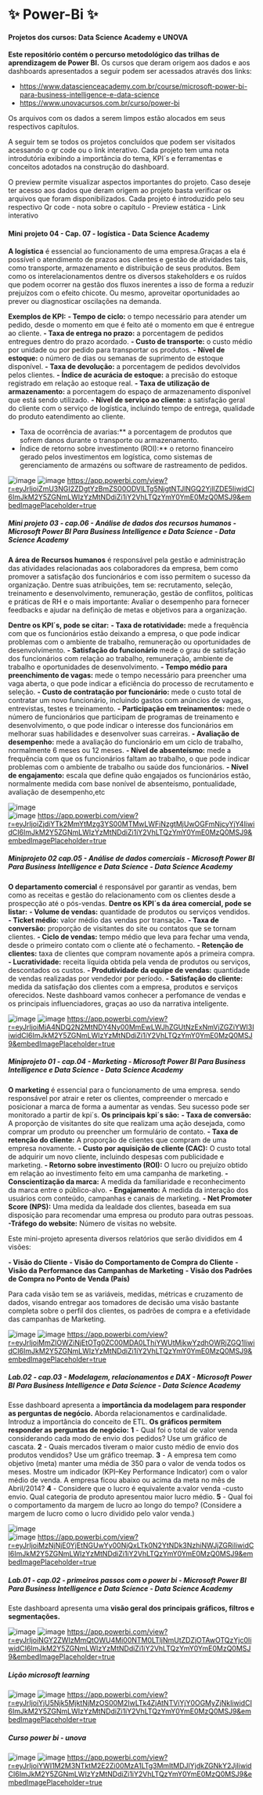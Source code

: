 # ✨ Power-Bi ✨ 
<div>

#### Projetos dos cursos: Data Science Academy e UNOVA

**Este repositório contém o percurso metodológico das trilhas de aprendizagem de Power BI.** 
Os cursos que deram origem aos dados e aos dashboards apresentados a seguir podem ser acessados através dos links: 
  - https://www.datascienceacademy.com.br/course/microsoft-power-bi-para-business-intelligence-e-data-science
  - https://www.unovacursos.com.br/curso/power-bi

Os arquivos com os dados a serem limpos estão alocados em seus respectivos capítulos.

A seguir tem se todos os projetos concluídos que podem ser visitados acessando o qr code ou o link interativo. Cada projeto tem uma nota introdutória exibindo a importância do tema, KPI´s e ferramentas e conceitos adotados na construção do dashboard. 

O preview permite visualizar aspectos importantes do projeto. 
Caso deseje ter acesso aos dados que deram origem ao projeto basta verificar os arquivos que foram disponibilizados.
Cada projeto é introduzido pelo seu respectivo Qr code - nota sobre o capítulo - Preview estática - Link interativo

#### Mini projeto 04  - Cap. 07 - logística - Data Science Academy

**A logística** é essencial ao funcionamento de uma empresa.Graças a ela é possível o atendimento de prazos aos clientes e gestão de atividades tais, como transporte, armazenamento e distribuição de seus produtos. Bem como os interelacionamentos dentre os diversos stakeholders e os ruídos que podem ocorrer na gestão dos fluxos inerentes a isso de forma a reduzir prejuízos com o efeito chicote. Ou mesmo, aproveitar oportunidades ao prever ou diagnosticar oscilações na demanda. 
  
**Exemplos de KPI:** 
**- Tempo de ciclo:** o tempo necessário para atender um pedido, desde o momento em que é feito até o momento em que é entregue ao cliente.
**- Taxa  de  entrega  no  prazo:**  a  porcentagem  de  pedidos  entregues  dentro  do  prazo acordado.
**- Custo  de  transporte:**  o  custo  médio  por  unidade  ou  por  pedido  para  transportar  os produtos.
**- Nível de estoque:** o número de dias ou semanas de suprimento de estoque disponível.
**- Taxa de devolução:** a porcentagem de pedidos devolvidos pelos clientes.
**- Índice de acurácia de estoque:** a precisão do estoque registrado em relação ao estoque real.
**- Taxa de utilização de armazenamento:** a porcentagem do espaço de armazenamento disponível que está sendo utilizado.
**- Nível  de  serviço  ao  cliente:**  a  satisfação  geral  do  cliente  com  o  serviço  de  logística, incluindo tempo de entrega, qualidade do produto eatendimento ao cliente.
- Taxa de ocorrência de avarias:** a porcentagem de produtos que sofrem danos durante o transporte ou armazenamento.
- Índice  de  retorno  sobre  investimento  (ROI):**  o  retorno  financeiro  gerado  pelos investimentos  em  logística,  como  sistemas  de  gerenciamento  de  armazéns  ou  software  de rastreamento de pedidos. 


![image](https://user-images.githubusercontent.com/69991183/230744553-e53321b0-9ae4-4ac5-b247-dd0fa183faa6.png) 
![image](https://user-images.githubusercontent.com/69991183/230747198-3ebbda06-cc41-4bd4-97e8-e0e25bc0076d.png)
https://app.powerbi.com/view?r=eyJrIjoiZmU3NGI2ZDgtYzBmZS00ODVlLTg5NjgtNTJlNGQ2YjllZDE5IiwidCI6ImJkM2Y5ZGNmLWIzYzMtNDdiZi1iY2VhLTQzYmY0YmE0MzQ0MSJ9&embedImagePlaceholder=true


##### Mini projeto 03 - cap.06 - Análise de dados dos recursos humanos - Microsoft Power BI Para Business Intelligence e Data Science - Data Science Academy
**A área de Recursos humanos** é responsável pela gestão e administração das atividades relacionadas aos colaboradores da empresa, bem como promover a satisfação dos funcionários e com isso permitem o sucesso da organização. Dentre suas atribuições, tem se: recrutamento, seleção, treinamento e desenvolvimento, remuneração, gestão de conflitos, políticas e práticas de RH e o mais importante: Avaliar o desempenho para fornecer feedbacks e ajudar na definição de metas e objetivos para a organização. 
  
**Dentre os KPI´s, pode se citar:** 
**- Taxa  de  rotatividade:**  mede  a  frequência  com  que  os  funcionários  estão  deixando  a empresa,  o  que  pode  indicar  problemas  com  o  ambiente  de  trabalho,  remuneração  ou oportunidades de desenvolvimento.
**- Satisfação do funcionário** mede o grau de satisfação dos funcionários com relação ao trabalho, remuneração, ambiente de trabalho e oportunidades de desenvolvimento.
**- Tempo médio para preenchimento de vagas:** mede o tempo necessário para preencher uma vaga aberta, o que pode indicar a eficiência do processo de recrutamento e seleção.
**- Custo  de  contratação  por  funcionário:**  mede  o  custo  total  de  contratar  um  novo funcionário, incluindo gastos com anúncios de vagas, entrevistas, testes e treinamento.
**- Participação  em  treinamentos:**  mede  o  número  de  funcionários  que  participam  de programas de treinamento e desenvolvimento, o que pode indicar o interesse dos funcionários em melhorar suas habilidades e desenvolver suas carreiras.
**- Avaliação de desempenho:** mede a avaliação do funcionário em um ciclo de trabalho, normalmente 6 meses ou 12 meses.
**- Nível de absenteísmo:** mede a frequência com que os funcionários faltam ao trabalho, o que pode indicar problemas com o ambiente de trabalho ou saúde dos funcionários.
**- Nível  de  engajamento:**  escala  que  define  quão  engajados  os  funcionários estão, normalmente medida  com  base  nonível  de  absenteísmo, pontualidade,  avaliação  de desempenho,etc


![image](https://user-images.githubusercontent.com/69991183/230744649-ecbbc503-0900-4e1f-8bb3-5e2954ba4f87.png)  
![image](https://user-images.githubusercontent.com/69991183/230747338-bb8fdccf-19f2-49e2-ba58-74d6086e9555.png)
https://app.powerbi.com/view?r=eyJrIjoiZjdiYTk2MmYtMzg3YS00MTMwLWFiNzgtMjUwOGFmNjcyYjY4IiwidCI6ImJkM2Y5ZGNmLWIzYzMtNDdiZi1iY2VhLTQzYmY0YmE0MzQ0MSJ9&embedImagePlaceholder=true


##### Miniprojeto 02 cap.05 - Análise de dados comerciais -  Microsoft Power BI Para Business Intelligence e Data Science - Data Science Academy

**O departamento comercial** é responsável por garantir as vendas, bem como as receitas e gestão do relacionamento com os clientes desde a prospecção até o pós-vendas. 
**Dentre os KPI´s da área comercial, pode se listar:**
**- Volume de vendas:** quantidade de produtos ou serviços vendidos.
**- Ticket médio:** valor médio das vendas por transação.
**- Taxa  de  conversão:**  proporção  de  visitantes  do  site  ou  contatos  que  se  tornam clientes.
**- Ciclo  de  vendas:** tempo médio que leva para fechar uma venda, desde o primeiro contato com o cliente até o fechamento.
**- Retenção  de  clientes:**  taxa  de  clientes  que  compram  novamente  após  a  primeira compra.
**- Lucratividade:** receita líquida obtida pela venda de produtos ou serviços, descontados os custos.
**- Produtividade da equipe de vendas:** quantidade de vendas realizadas por vendedor por período.
**- Satisfação do cliente:** medida da satisfação dos clientes com a empresa, produtos e serviços oferecidos. 
Neste dashboard vamos conhecer a perfomance de vendas e os principais influenciadores, graças ao uso da narrativa inteligente.

  
![image](https://user-images.githubusercontent.com/69991183/230744595-4d2fcaef-1aef-45ef-8abc-506709de2190.png)
![image](https://user-images.githubusercontent.com/69991183/230747294-0eaac57a-b27c-44f2-9b67-2f76410ac805.png)
https://app.powerbi.com/view?r=eyJrIjoiMjA4NDQ2N2MtNDY4Ny00MmEwLWJhZGUtNzExNmVjZGZiYWI3IiwidCI6ImJkM2Y5ZGNmLWIzYzMtNDdiZi1iY2VhLTQzYmY0YmE0MzQ0MSJ9&embedImagePlaceholder=true


##### Miniprojeto 01 - cap.04 - Marketing - Microsoft Power BI Para Business Intelligence e Data Science - Data Science Academy
 **O marketing** é essencial para o funcionamento de uma empresa. sendo responsável por atrair e reter os clientes, compreender o mercado e posicionar a marca de forma a aumentar as vendas. Seu sucesso pode ser monitorado a partir de kpi´s. 
**Os principais kpi´s são:**
**- Taxa de conversão:** A proporção de visitantes do site que realizam uma ação desejada, como comprar um produto ou preencher um formulário de contato.
**- Taxa  de  retenção  do  cliente:** A proporção de clientes que compram de uma empresa novamente.
**- Custo por aquisição de cliente (CAC):** O custo total de adquirir um novo cliente, incluindo despesas com publicidade e marketing.
**- Retorno sobre investimento (ROI):** O lucro ou prejuízo obtido em relação ao investimento feito em uma campanha de marketing.
**- Conscientização da marca:** A medida da familiaridade e reconhecimento da marca entre o público-alvo.
**- Engajamento:** A medida da interação dos usuários com conteúdo, campanhas e canais de marketing.
**- Net  Promoter  Score  (NPS):** Uma  medida  da  lealdade  dos  clientes,  baseada  em  sua disposição para recomendar uma empresa ou produto para outras pessoas.
**-Tráfego do website:** Número de visitas no website.

Este mini-projeto apresenta diversos relatórios que serão divididos em 4 visões:

**- Visão do Cliente**
**- Visão do Comportamento de Compra do Cliente**
**- Visão da Performance das Campanhas de Marketing**
**- Visão dos Padrões de Compra no Ponto de Venda (País)**

Para cada visão tem se as variáveis, medidas, métricas e cruzamento de dados, visando entregar aos tomadores de decisão uma visão bastante completa sobre o perfil dos clientes, os padrões de compra e a efetividade das campanhas de Marketing.


![image](https://user-images.githubusercontent.com/69991183/230744577-305a7b36-576d-4263-8007-f3818905971c.png) 
![image](https://user-images.githubusercontent.com/69991183/230747262-7a91f9b1-8725-4ea1-b012-a58b3ed4234f.png)
https://app.powerbi.com/view?r=eyJrIjoiMmZlOWZiNjEtOTg0ZC00MDA0LThiYWUtMjkwYzdhOWRjZGQ1IiwidCI6ImJkM2Y5ZGNmLWIzYzMtNDdiZi1iY2VhLTQzYmY0YmE0MzQ0MSJ9&embedImagePlaceholder=true


##### Lab.02 - cap.03 - Modelagem, relacionamentos e DAX -  Microsoft Power BI Para Business Intelligence e Data Science - Data Science Academy
Esse dashboard apresenta a **importância da modelagem para responder as perguntas de negócio.** Aborda relacionamentos e cardinalidade. Introduz a importância do conceito de ETL. 
**Os gráficos permitem responder as perguntas de negócio:** 
**1** - Qual foi o total de valor venda considerando cada modo de envio dos pedidos? Use um gráfico de cascata.
**2** - Quais mercados tiveram o maior custo médio de envio dos produtos vendidos? Use um gráfico treemap.
**3** - A empresa tem como objetivo (meta) manter uma média de 350 para o valor de venda todos os meses. Mostre um indicador (KPI–Key Performance Indicator) com o valor médio de venda. A empresa ficou abaixo ou acima da meta no mês de Abril/2014?
**4** - Considere que o lucro é equivalente a:valor venda -custo envio. Qual categoria de produto apresentou maior lucro médio.
**5** - Qual foi o comportamento da margem de lucro ao longo do tempo? (Considere a margem de lucro como o lucro dividido pelo valor venda.)


![image](https://user-images.githubusercontent.com/69991183/230744683-b9e2d8ea-cc33-454f-9eaa-6b92126f25c9.png)  
![image](https://user-images.githubusercontent.com/69991183/230747366-c6f1f6ee-873d-4db7-b3b8-eeda72c0a83e.png)
https://app.powerbi.com/view?r=eyJrIjoiMzNjNjE0YjEtNGUwYy00NjQxLTk0N2YtNDk3NzhiNWJjZGRiIiwidCI6ImJkM2Y5ZGNmLWIzYzMtNDdiZi1iY2VhLTQzYmY0YmE0MzQ0MSJ9&embedImagePlaceholder=true

##### Lab.01 - cap.02 - primeiros passos com o power bi - Microsoft Power BI Para Business Intelligence e Data Science - Data Science Academy
Este dashboard apresenta uma **visão geral dos principais gráficos, filtros e segmentações.** 


![image](https://user-images.githubusercontent.com/69991183/230744824-cfe2f2e4-3009-4da1-a525-39d0052c630e.png) 
![image](https://user-images.githubusercontent.com/69991183/230747097-eb2437cd-e78b-4582-b127-38ed56f4158c.png)
https://app.powerbi.com/view?r=eyJrIjoiNGY2ZWIzMmQtOWU4Mi00NTM0LTljNmUtZDZjOTAwOTQzYjc0IiwidCI6ImJkM2Y5ZGNmLWIzYzMtNDdiZi1iY2VhLTQzYmY0YmE0MzQ0MSJ9&embedImagePlaceholder=true


##### Lição microsoft learning


![image](https://user-images.githubusercontent.com/69991183/230744622-46240104-343a-4bf5-8af7-d56196ffdfa6.png)
![image](https://user-images.githubusercontent.com/69991183/230747318-d9fd5a35-a870-4c8a-8f0f-5da20c56aa30.png)
https://app.powerbi.com/view?r=eyJrIjoiYjU5Njk5MjktNjMzOS00M2IwLTk4ZjAtNTViYjY0OGMyZjNkIiwidCI6ImJkM2Y5ZGNmLWIzYzMtNDdiZi1iY2VhLTQzYmY0YmE0MzQ0MSJ9&embedImagePlaceholder=true


##### Curso power bi - unova


![image](https://user-images.githubusercontent.com/69991183/230744702-d348b50e-b41a-4f0e-9595-e170a5105e10.png)
![image](https://user-images.githubusercontent.com/69991183/230747408-6ef8e3db-397b-40cb-988a-20037789232e.png)
https://app.powerbi.com/view?r=eyJrIjoiYWI1M2M3NTktM2E2Zi00MzA1LTg3MmItMDJlYjdkZGNkY2JjIiwidCI6ImJkM2Y5ZGNmLWIzYzMtNDdiZi1iY2VhLTQzYmY0YmE0MzQ0MSJ9&embedImagePlaceholder=true


<div>

